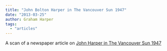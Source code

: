 ```yaml
---
title: "John Bolton Harper in The Vancouver Sun 1947"
date: "2013-03-25"
author: Graham Harper
tags:
  - "articles"
---
```


A scan of a newspaper article on [John Harper in The Vancouver Sun 1947](/static/documents/John-Harper_Vancouver-Sun-1947.pdf)

